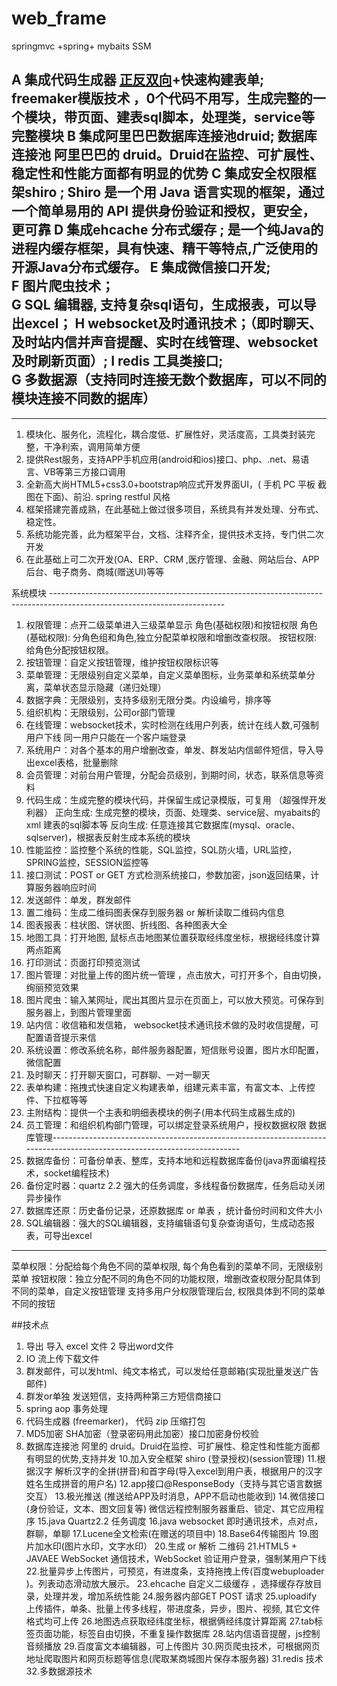 # web_frame
springmvc +spring+ mybaits  SSM

A 集成代码生成器 [正反双向](单表、主表、明细表、树形表，开发利器)+快速构建表单; 
  freemaker模版技术 ，0个代码不用写，生成完整的一个模块，带页面、建表sql脚本，处理类，service等完整模块
B 集成阿里巴巴数据库连接池druid; 数据库连接池  阿里巴巴的 druid。Druid在监控、可扩展性、稳定性和性能方面都有明显的优势
C 集成安全权限框架shiro ; Shiro 是一个用 Java 语言实现的框架，通过一个简单易用的 API 提供身份验证和授权，更安全，更可靠
D 集成ehcache 分布式缓存 ;
  是一个纯Java的进程内缓存框架，具有快速、精干等特点,广泛使用的开源Java分布式缓存。
E 集成微信接口开发;   
F 图片爬虫技术；   
G  SQL 编辑器, 支持复杂sql语句，生成报表，可以导出excel；
H websocket及时通讯技术；（即时聊天、及时站内信并声音提醒、实时在线管理、websocket及时刷新页面）;
I redis 工具类接口;   
G 多数据源（支持同时连接无数个数据库，可以不同的模块连接不同数的据库）
-------------------------------------------------------------------------------------------------------------------------

-------------------------------------------------------------------------------------------------------------------------
1. 模块化、服务化，流程化，耦合度低、扩展性好，灵活度高，工具类封装完整，干净利索，调用简单方便
2. 提供Rest服务，支持APP手机应用(android和ios)接口、php、.net、易语言、VB等第三方接口调用
3. 全新高大尚HTML5+css3.0+bootstrap响应式开发界面UI，( 手机 PC 平板 截图在下面)、前沿.  spring restful 风格
4. 框架搭建完善成熟，在此基础上做过很多项目，系统具有并发处理、分布式、稳定性。
5. 系统功能完善，此为框架平台，文档、注释齐全，提供技术支持，专门供二次开发
6. 在此基础上可二次开发(OA、ERP、CRM ,医疗管理、金融、网站后台、APP后台、电子商务、商城(赠送UI)等等

系统模块 -------------------------------------------------------------------------------------------------------------------------

1.   权限管理：点开二级菜单进入三级菜单显示 角色(基础权限)和按钮权限
      角色(基础权限): 分角色组和角色,独立分配菜单权限和增删改查权限。
      按钮权限: 给角色分配按钮权限。
2.   按钮管理：自定义按钮管理，维护按钮权限标识等
3.   菜单管理：无限级别自定义菜单，自定义菜单图标，业务菜单和系统菜单分离，菜单状态显示隐藏（递归处理）
4.   数据字典：无限级别，支持多级别无限分类。内设编号，排序等
5.   组织机构：无限级别，公司or部门管理
6.   在线管理：websocket技术，实时检测在线用户列表，统计在线人数,可强制用户下线 同一用户只能在一个客户端登录
7.   系统用户：对各个基本的用户增删改查，单发、群发站内信邮件短信，导入导出excel表格，批量删除
8.   会员管理：对前台用户管理，分配会员级别，到期时间，状态，联系信息等资料
9.   代码生成：生成完整的模块代码，并保留生成记录模版，可复用 （超强悍开发利器） 
      正向生成:  生成完整的模块，页面、处理类、service层、myabaits的xml 建表的sql脚本等
      反向生成:  任意连接其它数据库(mysql、oracle、sqlserver)，根据表反射生成本系统的模块
10. 性能监控：监控整个系统的性能，SQL监控，SQL防火墙，URL监控，SPRING监控，SESSION监控等
11. 接口测试：POST or GET 方式检测系统接口，参数加密，json返回结果，计算服务器响应时间
12. 发送邮件：单发，群发邮件  
13. 置二维码：生成二维码图表保存到服务器 or  解析读取二维码内信息 
14. 图表报表：柱状图、饼状图、折线图、各种图表大全
15. 地图工具：打开地图, 鼠标点击地图某位置获取经纬度坐标，根据经纬度计算两点距离
16. 打印测试：页面打印预览测试
17. 图片管理：对批量上传的图片统一管理 ，点击放大，可打开多个，自由切换，绚丽预览效果
18. 图片爬虫：输入某网址，爬出其图片显示在页面上，可以放大预览。可保存到服务器上，到图片管理里面
19. 站内信：收信箱和发信箱， websocket技术通讯技术做的及时收信提醒，可配置语音提示来信 
20. 系统设置：修改系统名称，邮件服务器配置，短信账号设置，图片水印配置，微信配置
21. 及时聊天：打开聊天窗口，可群聊、一对一聊天
22. 表单构建：拖拽式快速自定义构建表单，组建元素丰富，有富文本、上传控件、下拉框等等
23. 主附结构：提供一个主表和明细表模块的例子(用本代码生成器生成的)
24. 员工管理：和组织机构部门管理，可以绑定登录系统用户，授权数据权限
数据库管理-------------------------------------------------------------------------------------------------------------------------
25. 数据库备份：可备份单表、整库，支持本地和远程数据库备份(java界面编程技术，socket编程技术)
26. 备份定时器：quartz 2.2 强大的任务调度，多线程备份数据库，任务启动关闭异步操作
27. 数据库还原：历史备份记录，还原数据库 or 单表 ，统计备份时间和文件大小
28. SQL编辑器：强大的SQL编辑器，支持编辑语句复杂查询语句，生成动态报表，可导出excel
-------------------------------------------------------------------------------------------------------------------------
菜单权限：分配给每个角色不同的菜单权限, 每个角色看到的菜单不同，无限级别菜单
按钮权限：独立分配不同的角色不同的功能权限，增删改查权限分配具体到不同的菜单，自定义按钮管理
支持多用户分权限管理后台,  权限具体到不同的菜单不同的按钮


##技术点

1. 导出 导入 excel 文件
2  导出word文件
3. IO 流上传下载文件
4. 群发邮件，可以发html、纯文本格式，可以发给任意邮箱(实现批量发送广告邮件)
5. 群发or单独 发送短信，支持两种第三方短信商接口
6. spring   aop  事务处理
7. 代码生成器 (freemarker)， 代码 zip 压缩打包
8. MD5加密 SHA加密（登录密码用此加密）接口加密身份校验
9. 数据库连接池  阿里的 druid。Druid在监控、可扩展性、稳定性和性能方面都有明显的优势,支持并发
10.加入安全框架 shiro (登录授权)(session管理)
11.根据汉字 解析汉字的全拼(拼音)和首字母(导入excel到用户表，根据用户的汉字姓名生成拼音的用户名)
12.app接口@ResponseBody（支持与其它语言数据交互）
13.极光推送 (推送给APP及时消息，APP不启动也能收到)
14.微信接口(身份验证，文本、图文回复等) 微信远程控制服务器重启、锁定、其它应用程序
15.java Quartz2.2 任务调度 
16.java websocket 即时通讯技术，点对点，群聊，单聊
17.Lucene全文检索(在赠送的项目中)
18.Base64传输图片
19.图片加水印(图片水印，文字水印）
20.生成 or  解析 二维码
21.HTML5 + JAVAEE  WebSocket 通信技术，WebSocket 验证用户登录，强制某用户下线
22.批量异步上传图片，可预览，有进度条，支持拖拽上传(百度webuploader )。列表动态滑动放大展示。
23.ehcache 自定义二级缓存 ，选择缓存存放目录，处理并发，增加系统性能
24.服务器内部GET POST 请求
25.uploadify 上传插件，单条、批量上传多线程，带进度条，异步，图片、视频, 其它文件格式均可上传
26.地图选点获取经纬度坐标，根据俩经纬度计算距离
27.tab标签页面功能，标签自由切换，不重复操作数据库
28.站内信语音提醒，js控制音频播放
29.百度富文本编辑器，可上传图片
30.网页爬虫技术，可根据网页地址爬取图片和网页标题等信息(爬取某商城图片保存本服务器)
31.redis 技术
32.多数据源技术
